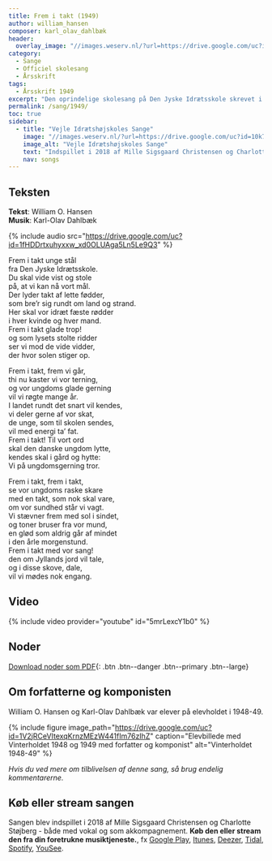 ```yaml
---
title: Frem i takt (1949)
author: william_hansen
composer: karl_olav_dahlbæk
header:
  overlay_image: "//images.weserv.nl/?url=https://drive.google.com/uc?id=1-i-QnYpwJvU9SjMASBFL01D1XmvngE-C&w=2000&a=attention"
category:
  - Sange
  - Officiel skolesang
  - Årsskrift
tags:
  - Årsskrift 1949
excerpt: "Den oprindelige skolesang på Den Jyske Idrætsskole skrevet i 1949 af William O. Hansen og Karl-Olav Dahlbæk."
permalink: /sang/1949/
toc: true
sidebar:
  - title: "Vejle Idrætshøjskoles Sange"
    image: "//images.weserv.nl/?url=https://drive.google.com/uc?id=10k7zuB8CRXnnKxBye_kIzKdBnO5uKGwi&w=300&a=attention&t=square"
    image_alt: "Vejle Idrætshøjskoles Sange"
    text: "Indspillet i 2018 af Mille Sigsgaard Christensen og Charlotte Støjberg. **Køb den eller stream den fra din foretrukne musiktjeneste.**"
    nav: songs
---
```


## Teksten

**Tekst**: William O. Hansen  
**Musik**: Karl-Olav Dahlbæk

{% include audio src="https://drive.google.com/uc?id=1fHDDrtxuhyxxw_xd0OLUAga5Ln5Le9Q3" %}

Frem i takt unge stål  
fra Den Jyske Idrætsskole.  
Du skal vide vist og stole  
på, at vi kan nå vort mål.  
Der lyder takt af lette fødder,  
som bre’r sig rundt om land og strand.  
Her skal vor idræt fæste rødder  
i hver kvinde og hver mand.  
Frem i takt glade trop!  
og som lysets stolte ridder  
ser vi mod de vide vidder,  
der hvor solen stiger op.

Frem i takt, frem vi går,  
thi nu kaster vi vor terning,  
og vor ungdoms glade gerning  
vil vi røgte mange år.  
I landet rundt det snart vil kendes,  
vi deler gerne af vor skat,  
de unge, som til skolen sendes,  
vil med energi ta’ fat.  
Frem i takt! Til vort ord  
skal den danske ungdom lytte,  
kendes skal i gård og hytte:  
Vi på ungdomsgerning tror.

Frem i takt, frem i takt,  
se vor ungdoms raske skare  
med en takt, som nok skal vare,  
om vor sundhed står vi vagt.  
Vi stævner frem med sol i sindet,  
og toner bruser fra vor mund,  
en glød som aldrig går af mindet  
i den årle morgenstund.  
Frem i takt med vor sang!  
den om Jyllands jord vil tale,  
og i disse skove, dale,  
vil vi mødes nok engang.

## Video

{% include video provider="youtube" id="5mrLexcY1b0" %}

## Noder

[<i class='far fa-file-pdf'></i> Download noder som PDF](https://drive.google.com/uc?id=1-WnldtjlnqypqrP9v3Xsq39cWkdG-Zdj){: .btn .btn--danger .btn--primary .btn--large}

## Om forfatterne og komponisten

William O. Hansen og Karl-Olav Dahlbæk var elever på elevholdet i 1948-49.

{% include figure image_path="https://drive.google.com/uc?id=1V2jRCeVItexqKrnzMEzW441fIm76zIhZ" caption="Elevbillede med Vinterholdet 1948 og 1949 med forfatter og komponist" alt="Vinterholdet 1948-49" %}

_Hvis du ved mere om tilblivelsen af denne sang, så brug endelig kommentarerne._

## Køb eller stream sangen

Sangen blev indspillet i 2018 af Mille Sigsgaard Christensen og Charlotte Støjberg - både med vokal og som akkompagnement. **Køb den eller stream den fra din foretrukne musiktjeneste.**, fx [Google Play](https://play.google.com/music/listen#/album/Birdaib4zktzgwthhtd4uxlafta), [Itunes](https://itunes.apple.com/album/-/id1444457441), [Deezer](https://www.deezer.com/da/album/79792202), [Tidal](https://listen.tidal.com/album/99556066), [Spotify](https://play.spotify.com/album/6vpvN8PtyRg7wYLUqIdlbI), [YouSee](https://musik.yousee.dk/album/202470120/vejle-idraetshojskoles-sange).
